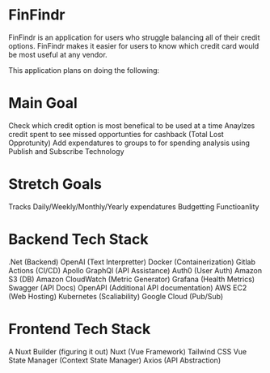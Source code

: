 # FinFindr
FinFindr is an application for users who struggle balancing all of their credit options. FinFindr makes it easier for users to know which credit card would be most useful at any vendor.

This application plans on doing the following:

# Main Goal
Check which credit option is most benefical to be used at a time
Anaylzes credit spent to see missed opportunties for cashback (Total Lost Opprotunity)
Add expendatures to groups to for spending analysis using Publish and Subscribe Technology


# Stretch Goals
Tracks Daily/Weekly/Monthly/Yearly expendatures
Budgetting Functioanlity 

# Backend Tech Stack
.Net (Backend)
OpenAI (Text Interpretter)
Docker (Containerization)
Gitlab Actions (CI/CD)
Apollo GraphQl (API Assistance)
Auth0 (User Auth)
Amazon S3 (DB)
Amazon CloudWatch (Metric Generator)
Grafana (Health Metrics)
Swagger (API Docs)
OpenAPI (Additional API documentation)
AWS EC2 (Web Hosting)
Kubernetes (Scaliability)
Google Cloud (Pub/Sub)

# Frontend Tech Stack
A Nuxt Builder (figuring it out)
Nuxt (Vue Framework)
Tailwind CSS
Vue State Manager (Context State Manager)
Axios (API Abstraction)